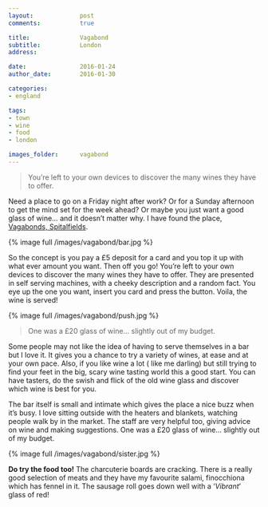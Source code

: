 ```yaml
---
layout:				post
comments: 			true

title:				Vagabond
subtitle:			London
address:

date:				2016-01-24
author_date:		2016-01-30

categories:
- england

tags:			
- town
- wine
- food
- london

images_folder:		vagabond
---
```


> You’re left to your own devices to discover the many wines they have to offer.

Need a place to go on a Friday night after work? Or for a Sunday afternoon to get the mind set for the week ahead? Or maybe you just want a good glass of wine… and it doesn’t matter why. I have found the place, [Vagabonds, Spitalfields](https://vagabondwines.co.uk/).

{% image full /images/vagabond/bar.jpg %}

So the concept is you pay a £5 deposit for a card and you top it up with what ever amount you want. Then off you go! You’re left to your own devices to discover the many wines they have to offer. They are presented in self serving machines, with a cheeky description and a random fact. You eye up the one you want, insert you card and press the button. Voila, the wine is served!

{% image full /images/vagabond/push.jpg %}

> One was a £20 glass of wine… slightly out of my budget.


Some people may not like the idea of having to serve themselves in a bar but I love it. It gives you a chance to try a variety of wines, at ease and at your own pace. Also, if you like wine a lot ( like me darling)  but still trying to find your feet in the big, scary wine tasting world this a good start. You can have tasters, do the swish and flick of the old wine glass and discover which wine is best for you.

The bar itself is small and intimate which gives the place a nice buzz when it’s busy. I love sitting outside with the heaters and blankets, watching people walk by in the market. The staff are very helpful too, giving advice on wine and making suggestions. One was a £20 glass of wine… slightly out of my budget.

{% image full /images/vagabond/sister.jpg %}

**Do try the food too!** The charcuterie boards are cracking. There is a really good selection of meats and they have my favourite salami, finocchiona which has fennel in it. The sausage roll goes down well with a ‘*Vibrant*’ glass of red!
